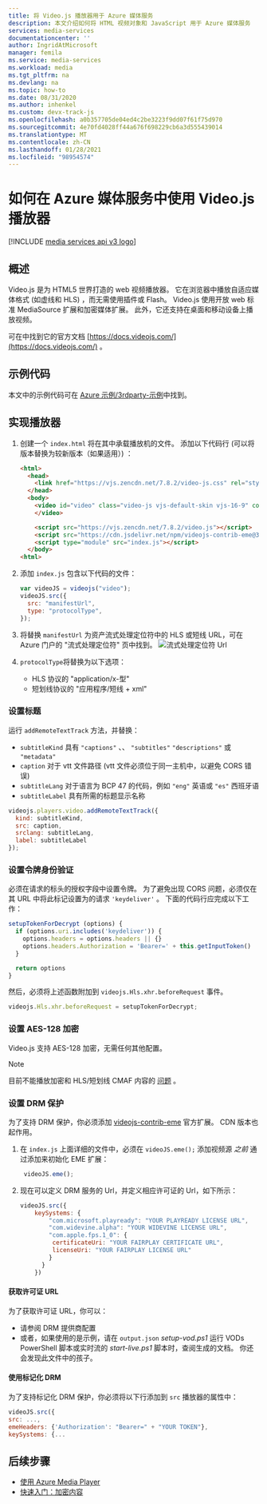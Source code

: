 ```yaml
---
title: 将 Video.js 播放器用于 Azure 媒体服务
description: 本文介绍如何将 HTML 视频对象和 JavaScript 用于 Azure 媒体服务
services: media-services
documentationcenter: ''
author: IngridAtMicrosoft
manager: femila
ms.service: media-services
ms.workload: media
ms.tgt_pltfrm: na
ms.devlang: na
ms.topic: how-to
ms.date: 08/31/2020
ms.author: inhenkel
ms.custom: devx-track-js
ms.openlocfilehash: a0b357705de04ed4c2be3223f9dd07f61f75d970
ms.sourcegitcommit: 4e70fd4028ff44a676f698229cb6a3d555439014
ms.translationtype: MT
ms.contentlocale: zh-CN
ms.lasthandoff: 01/28/2021
ms.locfileid: "98954574"
---
```

# <a name="how-to-use-the-videojs-player-with-azure-media-services"></a>如何在 Azure 媒体服务中使用 Video.js 播放器

[!INCLUDE [media services api v3 logo](./includes/v3-hr.md)]

## <a name="overview"></a>概述

Video.js 是为 HTML5 世界打造的 web 视频播放器。 它在浏览器中播放自适应媒体格式 (如虚线和 HLS) ，而无需使用插件或 Flash。 Video.js 使用开放 web 标准 MediaSource 扩展和加密媒体扩展。 此外，它还支持在桌面和移动设备上播放视频。

可在中找到它的官方文档 [https://docs.videojs.com/](https://docs.videojs.com/) 。

## <a name="sample-code"></a>示例代码
本文中的示例代码可在 [Azure 示例/3rdparty-示例](https://github.com/Azure-Samples/media-services-3rdparty-player-samples)中找到。

## <a name="implement-the-player"></a>实现播放器

1. 创建一个 `index.html` 将在其中承载播放机的文件。 添加以下代码行 (可以将版本替换为较新版本（如果适用）) ：

    ```html
    <html>
      <head>
        <link href="https://vjs.zencdn.net/7.8.2/video-js.css" rel="stylesheet" />
      </head>
      <body>
        <video id="video" class="video-js vjs-default-skin vjs-16-9" controls data-setup="{}">
        </video>

        <script src="https://vjs.zencdn.net/7.8.2/video.js"></script>
        <script src="https://cdn.jsdelivr.net/npm/videojs-contrib-eme@3.7.0/dist/videojs-contrib-eme.min.js"></script>
        <script type="module" src="index.js"></script>
      </body>
    <html>
    ```

2. 添加 `index.js` 包含以下代码的文件：

    ```javascript
    var videoJS = videojs("video");
    videoJS.src({
      src: "manifestUrl",
      type: "protocolType",
    });
    ```

3. 将替换 `manifestUrl` 为资产流式处理定位符中的 HLS 或短线 URL，可在 Azure 门户的 "流式处理定位符" 页中找到。
    ![流式处理定位符 Url](media/how-to-shaka-player/streaming-urls.png)

4. `protocolType`将替换为以下选项：

    - HLS 协议的 "application/x-型"
    - 短划线协议的 "应用程序/短线 + xml"

### <a name="set-up-captions"></a>设置标题

运行 `addRemoteTextTrack` 方法，并替换：

- `subtitleKind` 具有 `"captions"` 、、 `"subtitles"` `"descriptions"` 或 `"metadata"`  
- `caption` 对于 vtt 文件路径 (vtt 文件必须位于同一主机中，以避免 CORS 错误) 
- `subtitleLang` 对于语言为 BCP 47 的代码，例如 `"eng"` 英语或 `"es"` 西班牙语
- `subtitleLabel` 具有所需的标题显示名称

```javascript
videojs.players.video.addRemoteTextTrack({
  kind: subtitleKind,
  src: caption,
  srclang: subtitleLang,
  label: subtitleLabel
});
```

### <a name="set-up-token-authentication"></a>设置令牌身份验证

必须在请求的标头的授权字段中设置令牌。 为了避免出现 CORS 问题，必须仅在其 URL 中将此标记设置为的请求 `'keydeliver'` 。 下面的代码行应完成以下工作：

```javascript
setupTokenForDecrypt (options) {
  if (options.uri.includes('keydeliver')) {
    options.headers = options.headers || {}
    options.headers.Authorization = 'Bearer=' + this.getInputToken()
  }

  return options
}
```

然后，必须将上述函数附加到 `videojs.Hls.xhr.beforeRequest` 事件。

```javascript
videojs.Hls.xhr.beforeRequest = setupTokenForDecrypt;
```

### <a name="set-up-aes-128-encryption"></a>设置 AES-128 加密

Video.js 支持 AES-128 加密，无需任何其他配置。 

> [!NOTE] 
> 目前不能播放加密和 HLS/短划线 CMAF 内容的 [问题](https://github.com/videojs/video.js/issues/6717) 。

### <a name="set-up-drm-protection"></a>设置 DRM 保护

为了支持 DRM 保护，你必须添加 [videojs-contrib-eme](https://github.com/videojs/videojs-contrib-eme) 官方扩展。 CDN 版本也起作用。

1. 在 `index.js` 上面详细的文件中，必须在 `videoJS.eme();` 添加视频源 *之前* 通过添加来初始化 EME 扩展：

   ```javascript
    videoJS.eme();
   ```

2. 现在可以定义 DRM 服务的 Url，并定义相应许可证的 Url，如下所示：

   ```javascript
   videoJS.src({
       keySystems: {
           "com.microsoft.playready": "YOUR PLAYREADY LICENSE URL",
           "com.widevine.alpha": "YOUR WIDEVINE LICENSE URL",
           "com.apple.fps.1_0": {
            certificateUri: "YOUR FAIRPLAY CERTIFICATE URL",
            licenseUri: "YOUR FAIRPLAY LICENSE URL"
           }
         }
       })

   ```

#### <a name="acquiring-the-license-url"></a>获取许可证 URL

为了获取许可证 URL，你可以：

- 请参阅 DRM 提供商配置
- 或者，如果使用的是示例，请在 `output.json` *setup-vod.ps1* 运行 VODs PowerShell 脚本或实时流的 *start-live.ps1* 脚本时，查阅生成的文档。 你还会发现此文件中的孩子。

#### <a name="using-tokenized-drm"></a>使用标记化 DRM

为了支持标记化 DRM 保护，你必须将以下行添加到 `src` 播放器的属性中：

```javascript
videoJS.src({
src: ...,
emeHeaders: {'Authorization': "Bearer=" + "YOUR TOKEN"},
keySystems: {...
```

## <a name="next-steps"></a>后续步骤

- [使用 Azure Media Player](../azure-media-player/azure-media-player-overview.md)  
- [快速入门：加密内容](encrypt-content-quickstart.md)
